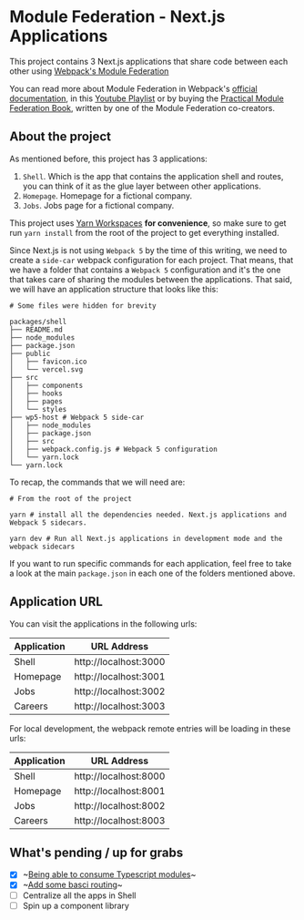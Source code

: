 # Module Federation - Next.js Applications

This project contains 3 Next.js applications that share code between each other using [Webpack's Module Federation](https://webpack.js.org/concepts/module-federation/)

You can read more about Module Federation in Webpack's [official documentation](https://webpack.js.org/concepts/module-federation/), in this [Youtube Playlist](https://www.youtube.com/playlist?list=PLWSiF9YHHK-DqsFHGYbeAMwbd9xcZbEWJ) or by buying the [Practical Module Federation Book](https://module-federation.myshopify.com/products/practical-module-federation), written by one of the Module Federation co-creators.

## About the project

As mentioned before, this project has 3 applications:

1. `Shell`. Which is the app that contains the application shell and routes, you can think of it as the glue layer between other applications.
2. `Homepage`. Homepage for a fictional company.
3. `Jobs`. Jobs page for a fictional company.

This project uses [Yarn Workspaces](https://classic.yarnpkg.com/en/docs/workspaces/) **for convenience**, so make sure to get run `yarn install` from the root of the project to get everything installed.

Since Next.js is not using `Webpack 5` by the time of this writing, we need to create a `side-car` webpack configuration for each project. That means, that we have a folder that contains a `Webpack 5` configuration and it's the one that takes care of sharing the modules between the applications. That said, we will have an application structure that looks like this:

```
# Some files were hidden for brevity

packages/shell
├── README.md
├── node_modules
├── package.json
├── public
│   ├── favicon.ico
│   └── vercel.svg
├── src
│   ├── components
│   ├── hooks
│   ├── pages
│   └── styles
├── wp5-host # Webpack 5 side-car
│   ├── node_modules
│   ├── package.json
│   ├── src
│   ├── webpack.config.js # Webpack 5 configuration
│   └── yarn.lock
└── yarn.lock
```

To recap, the commands that we will need are:

```
# From the root of the project

yarn # install all the dependencies needed. Next.js applications and Webpack 5 sidecars.

yarn dev # Run all Next.js applications in development mode and the webpack sidecars
```

If you want to run specific commands for each application, feel free to take a look at the main `package.json` in each one of the folders mentioned above.

## Application URL

You can visit the applications in the following urls:

| Application | URL Address           |
| ----------- | --------------------- |
| Shell       | http://localhost:3000 |
| Homepage    | http://localhost:3001 |
| Jobs        | http://localhost:3002 |
| Careers     | http://localhost:3003 |

For local development, the webpack remote entries will be loading in these urls:

| Application | URL Address           |
| ----------- | --------------------- |
| Shell       | http://localhost:8000 |
| Homepage    | http://localhost:8001 |
| Jobs        | http://localhost:8002 |
| Careers     | http://localhost:8003 |

## What's pending / up for grabs

- [x] ~[Being able to consume Typescript modules](https://github.com/alejandronanez/module-federation-next/pull/2)~
- [x] ~[Add some basci routing](https://github.com/alejandronanez/module-federation-next/commit/f91001369167aaa4069e80b9931f9e4550a1b2a8)~
- [ ] Centralize all the apps in Shell
- [ ] Spin up a component library
